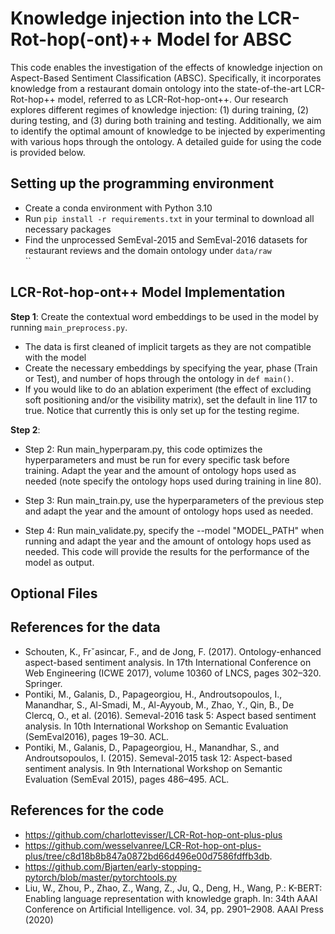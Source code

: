 # Knowledge injection into the LCR-Rot-hop(-ont)++ Model for ABSC
This code enables the investigation of the effects of knowledge injection on Aspect-Based Sentiment Classification (ABSC). Specifically, it incorporates knowledge from a restaurant domain ontology into the state-of-the-art LCR-Rot-hop++ model, referred to as LCR-Rot-hop-ont++. Our research explores different regimes of knowledge injection: (1) during training, (2) during testing, and (3) during both training and testing. Additionally, we aim to identify the optimal amount of knowledge to be injected by experimenting with various hops through the ontology. A detailed guide for using the code is provided below.

## Setting up the programming environment 
  - Create a conda environment with Python 3.10
  - Run `pip install -r requirements.txt` in your terminal to download all necessary packages
  - Find the unprocessed SemEval-2015 and SemEval-2016 datasets for restaurant reviews and the domain ontology under `data/raw`  
 ``   
## LCR-Rot-hop-ont++ Model Implementation
**Step 1**: Create the contextual word embeddings to be used in the model by running `main_preprocess.py`.
- The data is first cleaned of implicit targets as they are not compatible with the model
- Create the necessary embeddings by specifying the year, phase (Train or Test), and number of hops through the ontology in `def main()`.
-  If you would like to do an ablation experiment (the effect of excluding soft positioning and/or the visibility matrix), set the default in line 117 to true. Notice that currently this is only set up for the testing regime.

**Step 2**: 
  
- Step 2: Run main_hyperparam.py, this code optimizes the hyperparameters and must be run for every specific task before training. Adapt the year and the amount of ontology hops 
          used  as needed (note specify the ontology hops used during training in line 80).


  
- Step 3: Run main_train.py, use the hyperparameters of the previous step and adapt the year and the amount of ontology hops used as needed.
- Step 4: Run main_validate.py, specify the --model "MODEL_PATH" when running and adapt the year and the amount of ontology hops used as needed. This code will provide the results 
          for  the performance of the model as output.
  
## Optional Files

## References for the data
- Schouten, K., Frˇasincar, F., and de Jong, F. (2017). Ontology-enhanced aspect-based sentiment analysis. In 17th International Conference on Web Engineering (ICWE 2017), volume 10360 of LNCS, pages 302–320. Springer.
- Pontiki, M., Galanis, D., Papageorgiou, H., Androutsopoulos, I., Manandhar, S., Al-Smadi, M., Al-Ayyoub, M., Zhao, Y., Qin, B., De Clercq, O., et al. (2016). Semeval-2016 task 5: Aspect based sentiment analysis. In 10th International Workshop on Semantic Evaluation (SemEval2016), pages 19–30. ACL.
- Pontiki, M., Galanis, D., Papageorgiou, H., Manandhar, S., and Androutsopoulos, I. (2015). Semeval-2015 task 12: Aspect-based sentiment analysis. In 9th International Workshop on Semantic Evaluation (SemEval 2015), pages 486–495. ACL.

## References for the code
- https://github.com/charlottevisser/LCR-Rot-hop-ont-plus-plus 
- https://github.com/wesselvanree/LCR-Rot-hop-ont-plus-plus/tree/c8d18b8b847a0872bd66d496e00d7586fdffb3db.
- https://github.com/Bjarten/early-stopping-pytorch/blob/master/pytorchtools.py
- Liu, W., Zhou, P., Zhao, Z., Wang, Z., Ju, Q., Deng, H., Wang, P.: K-BERT: Enabling language representation with knowledge graph. In: 34th AAAI Conference on Artificial Intelligence. vol. 34, pp. 2901–2908. AAAI Press (2020)
